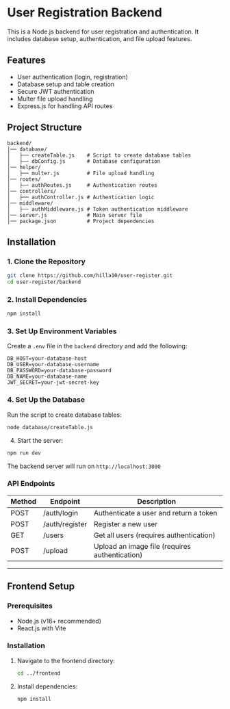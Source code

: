 # User Registration Backend

This is a Node.js backend for user registration and authentication. It includes database setup, authentication, and file upload features.

## Features
- User authentication (login, registration)
- Database setup and table creation
- Secure JWT authentication
- Multer file upload handling
- Express.js for handling API routes

## Project Structure
```
backend/
│── database/
│   ├── createTable.js    # Script to create database tables
│   ├── dbConfig.js       # Database configuration
│── helper/
│   ├── multer.js         # File upload handling
│── routes/
│   ├── authRoutes.js     # Authentication routes
│── controllers/
│   ├── authController.js # Authentication logic
│── middleware/
│   ├── authMiddleware.js # Token authentication middleware
│── server.js             # Main server file
│── package.json          # Project dependencies
```

## Installation
### 1. Clone the Repository
```sh
git clone https://github.com/hilla10/user-register.git
cd user-register/backend
```

### 2. Install Dependencies
```sh
npm install
```

### 3. Set Up Environment Variables
Create a `.env` file in the `backend` directory and add the following:
```
DB_HOST=your-database-host
DB_USER=your-database-username
DB_PASSWORD=your-database-password
DB_NAME=your-database-name
JWT_SECRET=your-jwt-secret-key
```

### 4. Set Up the Database
Run the script to create database tables:
```sh
node database/createTable.js
```


4. Start the server:
```sh
npm run dev
```
   
The backend server will run on `http://localhost:3000`

### API Endpoints
| Method | Endpoint | Description |
|--------|---------|-------------|
| POST   | /auth/login | Authenticate a user and return a token |
| POST   | /auth/register | Register a new user |
| GET    | /users | Get all users (requires authentication) |
| POST   | /upload | Upload an image file (requires authentication) |

---

## Frontend Setup

### Prerequisites
- Node.js (v16+ recommended)
- React.js with Vite

### Installation
1. Navigate to the frontend directory:
   ```sh
   cd ../frontend
   ```
2. Install dependencies:
   ```sh
   npm install
   ```

